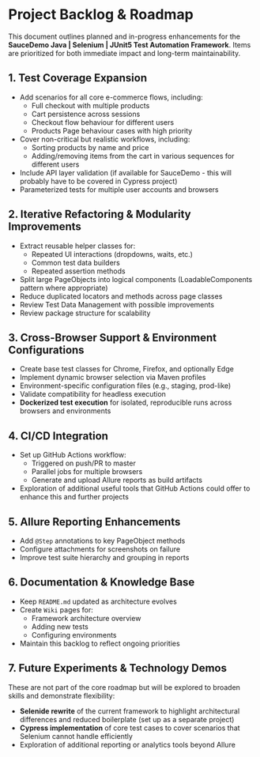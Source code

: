 # Project Backlog & Roadmap

This document outlines planned and in-progress enhancements for the **SauceDemo Java | Selenium |
JUnit5 Test Automation Framework**.
Items are prioritized for both immediate impact and long-term maintainability.

## 1. Test Coverage Expansion

- Add scenarios for all core e-commerce flows, including:
    - Full checkout with multiple products
    - Cart persistence across sessions
    - Checkout flow behaviour for different users
    - Products Page behaviour cases with high priority
- Cover non-critical but realistic workflows, including:
    - Sorting products by name and price
    - Adding/removing items from the cart in various sequences for different users
- Include API layer validation (if available for SauceDemo - this will probably have to be
  covered in Cypress project)
- Parameterized tests for multiple user accounts and browsers

## 2. Iterative Refactoring & Modularity Improvements

- Extract reusable helper classes for:
    - Repeated UI interactions (dropdowns, waits, etc.)
    - Common test data builders
    - Repeated assertion methods
- Split large PageObjects into logical components (LoadableComponents pattern where appropriate)
- Reduce duplicated locators and methods across page classes
- Review Test Data Management with possible improvements
- Review package structure for scalability

## 3. Cross-Browser Support & Environment Configurations

- Create base test classes for Chrome, Firefox, and optionally Edge
- Implement dynamic browser selection via Maven profiles
- Environment-specific configuration files (e.g., staging, prod-like)
- Validate compatibility for headless execution
- **Dockerized test execution** for isolated, reproducible runs across browsers and environments

## 4. CI/CD Integration

- Set up GitHub Actions workflow:
    - Triggered on push/PR to master
    - Parallel jobs for multiple browsers
    - Generate and upload Allure reports as build artifacts
- Exploration of additional useful tools that GitHub Actions could offer to enhance this and
  further projects

## 5. Allure Reporting Enhancements

- Add `@Step` annotations to key PageObject methods
- Configure attachments for screenshots on failure
- Improve test suite hierarchy and grouping in reports

## 6. Documentation & Knowledge Base

- Keep `README.md` updated as architecture evolves
- Create `Wiki` pages for:
    - Framework architecture overview
    - Adding new tests
    - Configuring environments
- Maintain this backlog to reflect ongoing priorities

## 7. Future Experiments & Technology Demos

These are not part of the core roadmap but will be explored to broaden skills and demonstrate
flexibility:

- **Selenide rewrite** of the current framework to highlight architectural differences and reduced
  boilerplate (set up as a separate project)
- **Cypress implementation** of core test cases to cover scenarios that Selenium cannot handle
  efficiently
- Exploration of additional reporting or analytics tools beyond Allure


